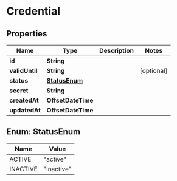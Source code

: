 

# Credential


## Properties

| Name | Type | Description | Notes |
|------------ | ------------- | ------------- | -------------|
|**id** | **String** |  |  |
|**validUntil** | **String** |  |  [optional] |
|**status** | [**StatusEnum**](#StatusEnum) |  |  |
|**secret** | **String** |  |  |
|**createdAt** | **OffsetDateTime** |  |  |
|**updatedAt** | **OffsetDateTime** |  |  |



## Enum: StatusEnum

| Name | Value |
|---- | -----|
| ACTIVE | &quot;active&quot; |
| INACTIVE | &quot;inactive&quot; |



